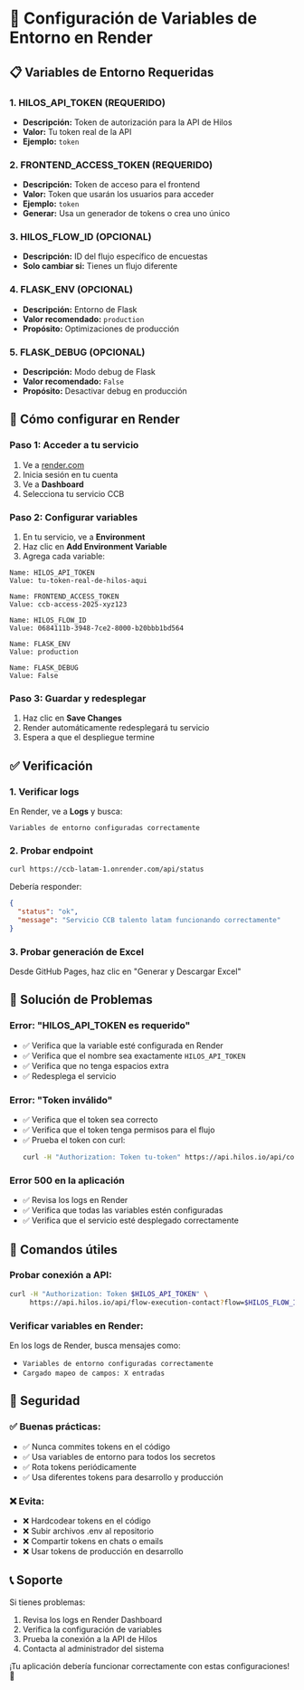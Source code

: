 # 🚀 Configuración de Variables de Entorno en Render

## 📋 **Variables de Entorno Requeridas**

### **1. HILOS_API_TOKEN (REQUERIDO)**
- **Descripción:** Token de autorización para la API de Hilos
- **Valor:** Tu token real de la API
- **Ejemplo:** `token`

### **2. FRONTEND_ACCESS_TOKEN (REQUERIDO)**
- **Descripción:** Token de acceso para el frontend
- **Valor:** Token que usarán los usuarios para acceder
- **Ejemplo:** `token`
- **Generar:** Usa un generador de tokens o crea uno único

### **3. HILOS_FLOW_ID (OPCIONAL)**
- **Descripción:** ID del flujo específico de encuestas
- **Solo cambiar si:** Tienes un flujo diferente

### **4. FLASK_ENV (OPCIONAL)**
- **Descripción:** Entorno de Flask
- **Valor recomendado:** `production`
- **Propósito:** Optimizaciones de producción

### **5. FLASK_DEBUG (OPCIONAL)**
- **Descripción:** Modo debug de Flask
- **Valor recomendado:** `False`
- **Propósito:** Desactivar debug en producción

## 🔧 **Cómo configurar en Render**

### **Paso 1: Acceder a tu servicio**
1. Ve a [render.com](https://render.com)
2. Inicia sesión en tu cuenta
3. Ve a **Dashboard**
4. Selecciona tu servicio CCB

### **Paso 2: Configurar variables**
1. En tu servicio, ve a **Environment**
2. Haz clic en **Add Environment Variable**
3. Agrega cada variable:

```
Name: HILOS_API_TOKEN
Value: tu-token-real-de-hilos-aqui
```

```
Name: FRONTEND_ACCESS_TOKEN
Value: ccb-access-2025-xyz123
```

```
Name: HILOS_FLOW_ID
Value: 0684111b-3948-7ce2-8000-b20bbb1bd564
```

```
Name: FLASK_ENV
Value: production
```

```
Name: FLASK_DEBUG
Value: False
```

### **Paso 3: Guardar y redesplegar**
1. Haz clic en **Save Changes**
2. Render automáticamente redesplegará tu servicio
3. Espera a que el despliegue termine

## ✅ **Verificación**

### **1. Verificar logs**
En Render, ve a **Logs** y busca:
```
Variables de entorno configuradas correctamente
```

### **2. Probar endpoint**
```bash
curl https://ccb-latam-1.onrender.com/api/status
```

Debería responder:
```json
{
  "status": "ok",
  "message": "Servicio CCB talento latam funcionando correctamente"
}
```

### **3. Probar generación de Excel**
Desde GitHub Pages, haz clic en "Generar y Descargar Excel"

## 🚨 **Solución de Problemas**

### **Error: "HILOS_API_TOKEN es requerido"**
- ✅ Verifica que la variable esté configurada en Render
- ✅ Verifica que el nombre sea exactamente `HILOS_API_TOKEN`
- ✅ Verifica que no tenga espacios extra
- ✅ Redesplega el servicio

### **Error: "Token inválido"**
- ✅ Verifica que el token sea correcto
- ✅ Verifica que el token tenga permisos para el flujo
- ✅ Prueba el token con curl:
  ```bash
  curl -H "Authorization: Token tu-token" https://api.hilos.io/api/contact/
  ```

### **Error 500 en la aplicación**
- ✅ Revisa los logs en Render
- ✅ Verifica que todas las variables estén configuradas
- ✅ Verifica que el servicio esté desplegado correctamente

## 📱 **Comandos útiles**

### **Probar conexión a API:**
```bash
curl -H "Authorization: Token $HILOS_API_TOKEN" \
     https://api.hilos.io/api/flow-execution-contact?flow=$HILOS_FLOW_ID
```

### **Verificar variables en Render:**
En los logs de Render, busca mensajes como:
- `Variables de entorno configuradas correctamente`
- `Cargado mapeo de campos: X entradas`

## 🔐 **Seguridad**

### **✅ Buenas prácticas:**
- ✅ Nunca commites tokens en el código
- ✅ Usa variables de entorno para todos los secretos
- ✅ Rota tokens periódicamente
- ✅ Usa diferentes tokens para desarrollo y producción

### **❌ Evita:**
- ❌ Hardcodear tokens en el código
- ❌ Subir archivos .env al repositorio
- ❌ Compartir tokens en chats o emails
- ❌ Usar tokens de producción en desarrollo

## 📞 **Soporte**

Si tienes problemas:
1. Revisa los logs en Render Dashboard
2. Verifica la configuración de variables
3. Prueba la conexión a la API de Hilos
4. Contacta al administrador del sistema

¡Tu aplicación debería funcionar correctamente con estas configuraciones! 🎉
